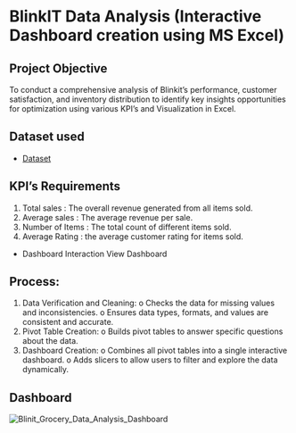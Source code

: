 # BlinkIT Data Analysis (Interactive Dashboard creation using MS Excel)
## Project Objective 
To conduct a comprehensive analysis of Blinkit’s performance, customer satisfaction, and inventory distribution to identify key insights opportunities for optimization using various KPI’s and Visualization in Excel.
## Dataset used
- <a href="https://github.com/kiranhd/Data-Analysis-Dashboard/blob/main/BlinkIT%20Grocery%20Analysis.xlsx">Dataset</a>

## KPI’s Requirements 
1.	Total sales : The overall revenue generated from all items sold.
2.	Average sales : The average revenue per sale.
3.	Number of Items : The total count of different items sold.
4.	Average Rating : the average customer rating for items sold.

- Dashboard Interaction <a hre="https://github.com/kiranhd/Data-Analysis-Dashboard/blob/main/Blinit_Grocery_Data_Analysis_Dashboard.png">View Dashboard<a/>

## Process:
1.	Data Verification and Cleaning:
    o	Checks the data for missing values and inconsistencies.
    o	Ensures data types, formats, and values are consistent and accurate.
2.	Pivot Table Creation:
    o	Builds pivot tables to answer specific questions about the data.
3.	Dashboard Creation:
    o	Combines all pivot tables into a single interactive dashboard.
    o	Adds slicers to allow users to filter and explore the data dynamically.

## Dashboard

![Blinit_Grocery_Data_Analysis_Dashboard](https://github.com/user-attachments/assets/3f50ec4b-332b-437d-a209-bb3f5f1263b0)


   
